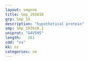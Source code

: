```yaml
---
layout: smgene
title: Smp_193610
grp: Smp_19
description: "hypothetical protein"
smp: Smp_193610.1
uniprot: "G4V5H5"
length:   261
cdd: "ns"
kk: ns
categories: sm
---
```

